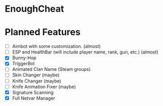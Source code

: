 # EnoughCheat

# Planned Features
  - [ ] Aimbot with some customization. (almost)
  - [ ] ESP and HealthBar (will include player name, rank, gun, etc.) (almost)
  - [x] Bunny-Hop
  - [x] TriggerBot
  - [ ] Animated Clan Name (Steam groups) 
  - [ ] Skin Changer (maybe)
  - [ ] Knife Changer (maybe)
  - [ ] Knife Animation Fixer (maybe)
  - [x] Signature Scanning
  - [x] Full Netvar Manager
